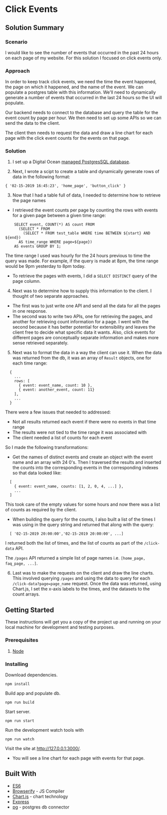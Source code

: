 # Click Events

## Solution Summary

### Scenario

I would like to see the number of events that occurred in the past 24 hours on each page of my website. For this solution I focused on click events only.

### Approach

In order to keep track click events, we need the time the event happened, the page on which it happened, and the name of the event. We can populate a postgres table with this information. We'll need to dynamically generate a number of events that occurred in the last 24 hours so the UI will populate.

Our backend needs to connect to the database and query the table for the event count by page per hour. We then need to set up some APIs so we can send the data to the client.

The client then needs to request the data and draw a line chart for each page with the click event counts for the events on that page.

### Solution

1. I set up a Digital Ocean [managed PostgresSQL database](https://www.digitalocean.com/docs/databases/overview/).

2. Next, I wrote a scipt to create a table and dynamically generate rows of data in the following format:

```
{ '02-15-2019 16:45:23', 'home_page', 'button_click' } 
```

3. Now that I had a table full of data, I needed to determine how to retrieve the page names 
  * I retrieved the event counts per page by counting the rows with events for a given page between a given time range:
  ```
      SELECT event, COUNT(*) AS count FROM
        (SELECT * FROM 
          (SELECT * FROM test_table WHERE time BETWEEN ${start} AND ${end})  
        AS time_range WHERE page=${page})
      AS events GROUP BY 1;
  ```
  The time range I used was hourly for the 24 hours previous to time the query was made. For example, if the query is made at 8pm, the time range would be 9pm yesterday to 8pm today.
  * To retrieve the pages with events, I did a `SELECT DISTINCT` query of the page column.

4. Next was to determine how to supply this information to the client. I thought of two separate approaches. 
  * The first was to just write one API and send all the data for all the pages in one response. 
  * The second was to write two APIs, one for retrieving the pages, and another for retrieving count information for a page. 
I went with the second because it has better potential for extensibility and leaves the client free to decide what specific data it wants. Also, click events for different pages are conceptually separate information and makes more sense retrieved separately.

5. Next was to format the data in a way the client can use it. When the data was returned from the db, it was an array of `Result` objects, one for each time range:

``` 
  {
    ...
    rows: [
      { event: event_name, count: 10 },
      { event: another_event, count: 11}
    ],
    ...
  }
```

There were a few issues that needed to addressed:
  * Not all results returned each event if there were no events in that time range
  * The results were not tied to the time range it was associated with
  * The client needed a list of counts for each event

So I made the following transformations:
  * Get the names of distinct events and create an object with the event name and an array with 24 0's. Then I traversed the results and inserted the counts into the corresponding events in the corresponding indexes so that data looked like:
  ```
    [
      { event: event_name, counts: [1, 2, 0, 4, ...] },
      ...
    ]
  ```
  This took care of the empty values for some hours and now there was a list of counts as required by the client.
  * When building the query for the counts, I also built a list of the times I was using in the query string and returned that along with the query:
  ```
    [ '02-15-2019 20:00:00','02-15-2019 20:00:00', ...]
  ```
I returned both the list of times, and the list of counts as part of the `/click-data` API.

The `/pages` API returned a simple list of page names i.e. `[home_page, faq_page, ...]`.

6. Last was to make the requests on the client and draw the line charts. This involved querying `/pages` and using the data to query for each `/click-data?page=page_name` request. Once the data was returned, using Chart.js, I set the x-axis labels to the times, and the datasets to the count arrays.

## Getting Started

These instructions will get you a copy of the project up and running on your local machine for development and testing purposes.

### Prerequisites

1. [Node](https://nodejs.org/en/download/)

### Installing

Download dependencies.

```
npm install
```

Build app and populate db.

```
npm run build
```

Start server.
```
npm run start
```

Run the development watch tools with
```
npm run watch
```

Visit the site at http://127.0.0.1:3000/.

* You will see a line chart for each page with events for that page.


## Built With

* [ES6](https://github.com/lukehoban/es6features)
* [Browserify](http://browserify.org/) - JS Compiler
* [Chart.js](https://www.chartjs.org/) - chart technology
* [Express](https://expressjs.com/)
* [pg](https://github.com/brianc/node-postgres) - postgres db connector